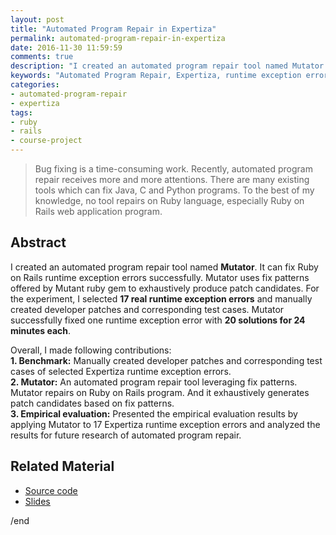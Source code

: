 ```yaml
---
layout: post
title: "Automated Program Repair in Expertiza"
permalink: automated-program-repair-in-expertiza
date: 2016-11-30 11:59:59
comments: true
description: "I created an automated program repair tool named Mutator. It can fix Ruby on Rails runtime exception errors successfully. Mutator uses fix patterns offered by Mutant ruby gem to exhaustively produce patch candidates. For the experiment, I selected 17 real runtime exception errors and manually created developer patches and corresponding test cases. Mutator successfully fixed one runtime exception errors for 24 minutes each."
keywords: "Automated Program Repair, Expertiza, runtime exception error, Mutator, Mutant, benchmark"
categories:
- automated-program-repair
- expertiza
tags:
- ruby
- rails
- course-project
---
```


> Bug fixing is a time-consuming work. Recently, automated program repair receives more and more attentions. There are many existing tools which can fix Java, C and Python programs. To the best of my knowledge, no tool repairs on Ruby language, especially Ruby on Rails web application program.

## Abstract

I created an automated program repair tool named **Mutator**. It can fix Ruby on Rails runtime exception errors successfully. Mutator uses fix patterns offered by Mutant ruby gem to exhaustively produce patch candidates. For the experiment, I selected **17 real runtime exception errors** and manually created developer patches and corresponding test cases. Mutator successfully fixed one runtime exception error with **20 solutions for 24 minutes each**.

Overall, I made following contributions:<br/>
**1. Benchmark:** Manually created developer patches and corresponding test cases of selected Expertiza runtime exception errors.<br/>
**2. Mutator:** An automated program repair tool leveraging fix patterns. Mutator repairs on Ruby on Rails program. And it exhaustively generates patch candidates based on fix patterns.<br/>
**3. Empirical evaluation:** Presented the empirical evaluation results by applying Mutator to 17 Expertiza runtime exception errors and analyzed the results for future research of automated program repair.<br/>

## Related Material

* <u><a href="https://github.com/Automated-Program-Repair-in-Expertiza" target="_blank">Source code</a></u>
* <u><a href="https://goo.gl/5Tcgbt" target="_blank">Slides</a></u>

/end